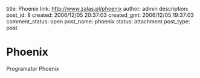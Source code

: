 title: Phoenix
link: http://www.zalas.pl/phoenix
author: admin
description: 
post_id: 8
created: 2006/12/05 20:37:03
created_gmt: 2006/12/05 19:37:03
comment_status: open
post_name: phoenix
status: attachment
post_type: post

# Phoenix

Programator Phoenix